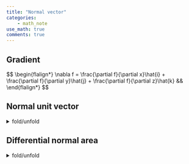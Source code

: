 ```yaml
---
title: "Normal vector"
categories:
    - math_note
use_math: true
comments: true
---
```


<h2>Gradient</h2>
$$
\begin{flalign*}
\nabla f = \frac{\partial f}{\partial x}\hat{i} +
\frac{\partial f}{\partial y}\hat{j} +
\frac{\partial f}{\partial z}\hat{k} &&
\end{flalign*}
$$

<h2>Normal unit vector</h2>
<details>
    <summary>fold/unfold</summary>
    $$
    \begin{flalign*}
    \hat{n} = \frac{\nabla f}{|f|} &&
    \end{flalign*}
    $$
</details>


<h2>Differential normal area</h2>
<details>
    <summary>fold/unfold</summary>
    $$
    \begin{flalign*}
    d \vec{A} = dA \cdot \hat{n} &&
    \end{flalign*}
    $$
</details>
